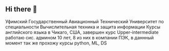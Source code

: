 ## Hi there 👋

<!--
**RFLight89/RFLight89** is a ✨ _special_ ✨ repository because its `README.md` (this file) appears on your GitHub profile.

Here are some ideas to get you started:

- 🔭 I’m currently working on ...
- 🌱 I’m currently learning ...
- 👯 I’m looking to collaborate on ...
- 🤔 I’m looking for help with ...
- 💬 Ask me about ...
- 📫 How to reach me: ...
- 😄 Pronouns: ...
- ⚡ Fun fact: ...
-->
Уфимский Государственный Авиационный Технический Университет по специальности Вычислительная техника и защита информации
Курсы английского языка в Чикаго, США, завершен курс Upper-intermediate
работаю сис. админом 10 лет, 8 из них в компании ПЭК, в даннный момент так же прохожу курсы python, ML, DS
